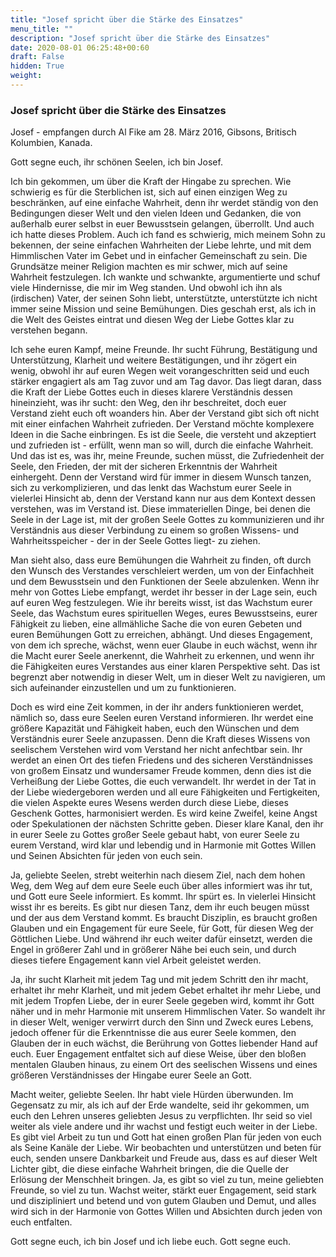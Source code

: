 ```yaml
---
title: "Josef spricht über die Stärke des Einsatzes"
menu_title: ""
description: "Josef spricht über die Stärke des Einsatzes"
date: 2020-08-01 06:25:48+00:60
draft: False
hidden: True
weight:
---
```

### Josef spricht über die Stärke des Einsatzes

Josef - empfangen durch Al Fike am 28. März 2016, Gibsons, Britisch Kolumbien, Kanada.

Gott segne euch, ihr schönen Seelen, ich bin Josef.

Ich bin gekommen, um über die Kraft der Hingabe zu sprechen. Wie schwierig es für die Sterblichen ist, sich auf einen einzigen Weg zu beschränken, auf eine einfache Wahrheit, denn ihr werdet ständig von den Bedingungen dieser Welt und den vielen Ideen und Gedanken, die von außerhalb eurer selbst in euer Bewusstsein gelangen, überrollt. Und auch ich hatte dieses Problem. Auch ich fand es schwierig, mich meinem Sohn zu bekennen, der seine einfachen Wahrheiten der Liebe lehrte, und mit dem Himmlischen Vater im Gebet und in einfacher Gemeinschaft zu sein. Die Grundsätze meiner Religion machten es mir schwer, mich auf seine Wahrheit festzulegen. Ich wankte und schwankte, argumentierte und schuf viele Hindernisse, die mir im Weg standen. Und obwohl ich ihn als (irdischen) Vater, der seinen Sohn liebt, unterstützte, unterstützte ich nicht immer seine Mission und seine Bemühungen. Dies geschah erst, als ich in die Welt des Geistes eintrat und diesen Weg der Liebe Gottes klar zu verstehen begann.

Ich sehe euren Kampf, meine Freunde. Ihr sucht Führung, Bestätigung und Unterstützung, Klarheit und weitere Bestätigungen, und ihr zögert ein wenig, obwohl ihr auf euren Wegen weit vorangeschritten seid und euch stärker engagiert als am Tag zuvor und am Tag davor. Das liegt daran, dass die Kraft der Liebe Gottes euch in dieses klarere Verständnis dessen hineinzieht, was ihr sucht: den Weg, den ihr beschreitet, doch euer Verstand zieht euch oft woanders hin. Aber der Verstand gibt sich oft nicht mit einer einfachen Wahrheit zufrieden. Der Verstand möchte komplexere Ideen in die Sache einbringen. Es ist die Seele, die versteht und akzeptiert und zufrieden ist - erfüllt, wenn man so will, durch die einfache Wahrheit. Und das ist es, was ihr, meine Freunde, suchen müsst, die Zufriedenheit der Seele, den Frieden, der mit der sicheren Erkenntnis der Wahrheit einhergeht. Denn der Verstand wird für immer in diesem Wunsch tanzen, sich zu verkomplizieren, und das lenkt das Wachstum eurer Seele in vielerlei Hinsicht ab, denn der Verstand kann nur aus dem Kontext dessen verstehen, was im Verstand ist. Diese immateriellen Dinge, bei denen die Seele in der Lage ist, mit der großen Seele Gottes zu kommunizieren und ihr Verständnis aus dieser Verbindung zu einem so großen Wissens- und Wahrheitsspeicher - der in der Seele Gottes liegt- zu ziehen.

Man sieht also, dass eure Bemühungen die Wahrheit zu finden, oft durch den Wunsch des Verstandes verschleiert werden, um von der Einfachheit und dem Bewusstsein und den Funktionen der Seele abzulenken. Wenn ihr mehr von Gottes Liebe empfangt, werdet ihr besser in der Lage sein, euch auf euren Weg festzulegen. Wie ihr bereits wisst, ist das Wachstum eurer Seele, das Wachstum eures spirituellen Weges, eures Bewusstseins, eurer Fähigkeit zu lieben, eine allmähliche Sache die von euren Gebeten und euren Bemühungen Gott zu erreichen, abhängt. Und dieses Engagement, von dem ich spreche, wächst, wenn euer Glaube in euch wächst, wenn ihr die Macht eurer Seele anerkennt, die Wahrheit zu erkennen, und wenn ihr die Fähigkeiten eures Verstandes aus einer klaren Perspektive seht. Das ist begrenzt aber notwendig in dieser Welt, um in dieser Welt zu navigieren, um sich aufeinander einzustellen und um zu funktionieren.

Doch es wird eine Zeit kommen, in der ihr anders funktionieren werdet, nämlich so, dass eure Seelen euren Verstand informieren. Ihr werdet eine größere Kapazität und Fähigkeit haben, euch den Wünschen und dem Verständnis eurer Seele anzupassen. Denn die Kraft dieses Wissens von seelischem Verstehen wird vom Verstand her nicht anfechtbar sein. Ihr werdet an einen Ort des tiefen Friedens und des sicheren Verständnisses von großem Einsatz und wundersamer Freude kommen, denn dies ist die Verheißung der Liebe Gottes, die euch verwandelt. Ihr werdet in der Tat in der Liebe wiedergeboren werden und all eure Fähigkeiten und Fertigkeiten, die vielen Aspekte eures Wesens werden durch diese Liebe, dieses Geschenk Gottes, harmonisiert werden. Es wird keine Zweifel, keine Angst oder Spekulationen der nächsten Schritte geben. Dieser klare Kanal, den ihr in eurer Seele zu Gottes großer Seele gebaut habt, von eurer Seele zu eurem Verstand, wird klar und lebendig und in Harmonie mit Gottes Willen und Seinen Absichten für jeden von euch sein.

Ja, geliebte Seelen, strebt weiterhin nach diesem Ziel, nach dem hohen Weg, dem Weg auf dem eure Seele euch über alles informiert was ihr tut, und Gott eure Seele informiert. Es kommt. Ihr spürt es. In vielerlei Hinsicht wisst ihr es bereits. Es gibt nur diesen Tanz, dem ihr euch beugen müsst und der aus dem Verstand kommt. Es braucht Disziplin, es braucht großen Glauben und ein Engagement für eure Seele, für Gott, für diesen Weg der Göttlichen Liebe. Und während ihr euch weiter dafür einsetzt, werden die Engel in größerer Zahl und in größerer Nähe bei euch sein, und durch dieses tiefere Engagement kann viel Arbeit geleistet werden.

Ja, ihr sucht Klarheit mit jedem Tag und mit jedem Schritt den ihr macht, erhaltet ihr mehr Klarheit, und mit jedem Gebet erhaltet ihr mehr Liebe, und mit jedem Tropfen Liebe, der in eurer Seele gegeben wird, kommt ihr Gott näher und in mehr Harmonie mit unserem Himmlischen Vater. So wandelt ihr in dieser Welt, weniger verwirrt durch den Sinn und Zweck eures Lebens, jedoch offener für die Erkenntnisse die aus eurer Seele kommen, den Glauben der in euch wächst, die Berührung von Gottes liebender Hand auf euch. Euer Engagement entfaltet sich auf diese Weise, über den bloßen mentalen Glauben hinaus, zu einem Ort des seelischen Wissens und eines größeren Verständnisses der Hingabe eurer Seele an Gott.

Macht weiter, geliebte Seelen. Ihr habt viele Hürden überwunden. Im Gegensatz zu mir, als ich auf der Erde wandelte, seid ihr gekommen, um euch den Lehren unseres geliebten Jesus zu verpflichten. Ihr seid so viel weiter als viele andere und ihr wachst und festigt euch weiter in der Liebe. Es gibt viel Arbeit zu tun und Gott hat einen großen Plan für jeden von euch als Seine Kanäle der Liebe. Wir beobachten und unterstützen und beten für euch, senden unsere Dankbarkeit und Freude aus, dass es auf dieser Welt Lichter gibt, die diese einfache Wahrheit bringen, die die Quelle der Erlösung der Menschheit bringen. Ja, es gibt so viel zu tun, meine geliebten Freunde, so viel zu tun. Wachst weiter, stärkt euer Engagement, seid stark und diszipliniert und betend und von gutem Glauben und Demut, und alles wird sich in der Harmonie von Gottes Willen und Absichten durch jeden von euch entfalten.

Gott segne euch, ich bin Josef und ich liebe euch. Gott segne euch.
